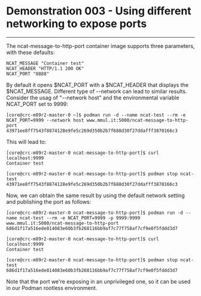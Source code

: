 # Demonstration 003 - Using different networking to expose ports

---

The ncat-message-to-http-port container image supports three parameters, with
these defaults:

```docker
NCAT_MESSAGE "Container test"
NCAT_HEADER "HTTP/1.1 200 OK"
NCAT_PORT "8888"
```

By default it opens $NCAT_PORT with a $NCAT_HEADER that displays the
$NCAT_MESSAGE.
Different type of --network can lead to similar results. Consider the usag of
"--network host" and the environmental variable NCAT_PORT set to 9999:

```console
[core@crc-m89r2-master-0 ~]$ podman run -d --name ncat-test --rm -e NCAT_PORT=9999 --network host www.mmul.it:5000/ncat-message-to-http-port
43971ee8ff7543f8874128e9fe5c269d350b2b7f688d30f27ddafff3870166c3
```

This will lead to:

```console
[core@crc-m89r2-master-0 ncat-message-to-http-port]$ curl localhost:9999
Container test
```

```console
[core@crc-m89r2-master-0 ncat-message-to-http-port]$ podman stop ncat-test
43971ee8ff7543f8874128e9fe5c269d350b2b7f688d30f27ddafff3870166c3
```

Now, we can obtain the same result by using the default network setting and
publishing the port as follows:

```console
[core@crc-m89r2-master-0 ncat-message-to-http-port]$ podman run -d --name ncat-test --rm -e NCAT_PORT=9999 -p 9999:9999 www.mmul.it:5000/ncat-message-to-http-port
686d1f17a516ede814083e60b3fb268116bb9af7c77f758af7cf9e0f5fddd3d7
```

```console
[core@crc-m89r2-master-0 ncat-message-to-http-port]$ curl localhost:9999
Container test
```

```console
[core@crc-m89r2-master-0 ncat-message-to-http-port]$ podman stop ncat-test
686d1f17a516ede814083e60b3fb268116bb9af7c77f758af7cf9e0f5fddd3d7
```

Note that the port we're exposing in an unprivileged one, so it can be used in
our Podman rootless environment.